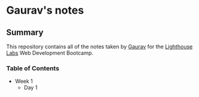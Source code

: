 # Gaurav's notes

## Summary

This repository contains all of the notes taken by [Gaurav](https://github.com/gdang777) for the [Lighthouse Labs](https://www.lighthouselabs.ca/) Web Development Bootcamp.

### Table of Contents

 * Week 1
   * Day 1

